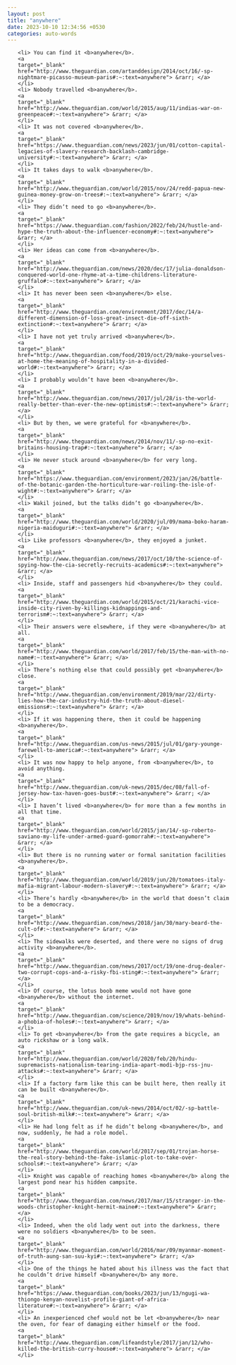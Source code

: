 ```yaml
---
layout: post
title: "anywhere"
date: 2023-10-10 12:34:56 +0530
categories: auto-words
---
```

<ol>

    <li> You can find it <b>anywhere</b>.
    <a 
    target="_blank" 
    href="http://www.theguardian.com/artanddesign/2014/oct/16/-sp-nightmare-picasso-museum-paris#:~:text=anywhere"> &rarr; </a>
    </li>
    <li> Nobody travelled <b>anywhere</b>.
    <a 
    target="_blank" 
    href="http://www.theguardian.com/world/2015/aug/11/indias-war-on-greenpeace#:~:text=anywhere"> &rarr; </a>
    </li>
    <li> It was not covered <b>anywhere</b>.
    <a 
    target="_blank" 
    href="https://www.theguardian.com/news/2023/jun/01/cotton-capital-legacies-of-slavery-research-backlash-cambridge-university#:~:text=anywhere"> &rarr; </a>
    </li>
    <li> It takes days to walk <b>anywhere</b>.
    <a 
    target="_blank" 
    href="http://www.theguardian.com/world/2015/nov/24/redd-papua-new-guinea-money-grow-on-trees#:~:text=anywhere"> &rarr; </a>
    </li>
    <li> They didn’t need to go <b>anywhere</b>.
    <a 
    target="_blank" 
    href="https://www.theguardian.com/fashion/2022/feb/24/hustle-and-hype-the-truth-about-the-influencer-economy#:~:text=anywhere"> &rarr; </a>
    </li>
    <li> Her ideas can come from <b>anywhere</b>.
    <a 
    target="_blank" 
    href="http://www.theguardian.com/news/2020/dec/17/julia-donaldson-conquered-world-one-rhyme-at-a-time-childrens-literature-gruffalo#:~:text=anywhere"> &rarr; </a>
    </li>
    <li> It has never been seen <b>anywhere</b> else.
    <a 
    target="_blank" 
    href="http://www.theguardian.com/environment/2017/dec/14/a-different-dimension-of-loss-great-insect-die-off-sixth-extinction#:~:text=anywhere"> &rarr; </a>
    </li>
    <li> I have not yet truly arrived <b>anywhere</b>.
    <a 
    target="_blank" 
    href="http://www.theguardian.com/food/2019/oct/29/make-yourselves-at-home-the-meaning-of-hospitality-in-a-divided-world#:~:text=anywhere"> &rarr; </a>
    </li>
    <li> I probably wouldn’t have been <b>anywhere</b>.
    <a 
    target="_blank" 
    href="http://www.theguardian.com/news/2017/jul/28/is-the-world-really-better-than-ever-the-new-optimists#:~:text=anywhere"> &rarr; </a>
    </li>
    <li> But by then, we were grateful for <b>anywhere</b>.
    <a 
    target="_blank" 
    href="http://www.theguardian.com/news/2014/nov/11/-sp-no-exit-britains-housing-trap#:~:text=anywhere"> &rarr; </a>
    </li>
    <li> He never stuck around <b>anywhere</b> for very long.
    <a 
    target="_blank" 
    href="https://www.theguardian.com/environment/2023/jan/26/battle-of-the-botanic-garden-the-horticulture-war-roiling-the-isle-of-wight#:~:text=anywhere"> &rarr; </a>
    </li>
    <li> Wakil joined, but the talks didn’t go <b>anywhere</b>.
    <a 
    target="_blank" 
    href="http://www.theguardian.com/world/2020/jul/09/mama-boko-haram-nigeria-maiduguri#:~:text=anywhere"> &rarr; </a>
    </li>
    <li> Like professors <b>anywhere</b>, they enjoyed a junket.
    <a 
    target="_blank" 
    href="http://www.theguardian.com/news/2017/oct/10/the-science-of-spying-how-the-cia-secretly-recruits-academics#:~:text=anywhere"> &rarr; </a>
    </li>
    <li> Inside, staff and passengers hid <b>anywhere</b> they could.
    <a 
    target="_blank" 
    href="http://www.theguardian.com/world/2015/oct/21/karachi-vice-inside-city-riven-by-killings-kidnappings-and-terrorism#:~:text=anywhere"> &rarr; </a>
    </li>
    <li> Their answers were elsewhere, if they were <b>anywhere</b> at all.
    <a 
    target="_blank" 
    href="http://www.theguardian.com/world/2017/feb/15/the-man-with-no-name#:~:text=anywhere"> &rarr; </a>
    </li>
    <li> There’s nothing else that could possibly get <b>anywhere</b> close.
    <a 
    target="_blank" 
    href="http://www.theguardian.com/environment/2019/mar/22/dirty-lies-how-the-car-industry-hid-the-truth-about-diesel-emissions#:~:text=anywhere"> &rarr; </a>
    </li>
    <li> If it was happening there, then it could be happening <b>anywhere</b>.
    <a 
    target="_blank" 
    href="http://www.theguardian.com/us-news/2015/jul/01/gary-younge-farewell-to-america#:~:text=anywhere"> &rarr; </a>
    </li>
    <li> It was now happy to help anyone, from <b>anywhere</b>, to avoid anything.
    <a 
    target="_blank" 
    href="http://www.theguardian.com/uk-news/2015/dec/08/fall-of-jersey-how-tax-haven-goes-bust#:~:text=anywhere"> &rarr; </a>
    </li>
    <li> I haven’t lived <b>anywhere</b> for more than a few months in all that time.
    <a 
    target="_blank" 
    href="http://www.theguardian.com/world/2015/jan/14/-sp-roberto-saviano-my-life-under-armed-guard-gomorrah#:~:text=anywhere"> &rarr; </a>
    </li>
    <li> But there is no running water or formal sanitation facilities <b>anywhere</b>.
    <a 
    target="_blank" 
    href="http://www.theguardian.com/world/2019/jun/20/tomatoes-italy-mafia-migrant-labour-modern-slavery#:~:text=anywhere"> &rarr; </a>
    </li>
    <li> There’s hardly <b>anywhere</b> in the world that doesn’t claim to be a democracy.
    <a 
    target="_blank" 
    href="http://www.theguardian.com/news/2018/jan/30/mary-beard-the-cult-of#:~:text=anywhere"> &rarr; </a>
    </li>
    <li> The sidewalks were deserted, and there were no signs of drug activity <b>anywhere</b>.
    <a 
    target="_blank" 
    href="http://www.theguardian.com/news/2017/oct/19/one-drug-dealer-two-corrupt-cops-and-a-risky-fbi-sting#:~:text=anywhere"> &rarr; </a>
    </li>
    <li> Of course, the lotus boob meme would not have gone <b>anywhere</b> without the internet.
    <a 
    target="_blank" 
    href="http://www.theguardian.com/science/2019/nov/19/whats-behind-a-phobia-of-holes#:~:text=anywhere"> &rarr; </a>
    </li>
    <li> To get <b>anywhere</b> from the gate requires a bicycle, an auto rickshaw or a long walk.
    <a 
    target="_blank" 
    href="http://www.theguardian.com/world/2020/feb/20/hindu-supremacists-nationalism-tearing-india-apart-modi-bjp-rss-jnu-attacks#:~:text=anywhere"> &rarr; </a>
    </li>
    <li> If a factory farm like this can be built here, then really it can be built <b>anywhere</b>.
    <a 
    target="_blank" 
    href="http://www.theguardian.com/uk-news/2014/oct/02/-sp-battle-soul-british-milk#:~:text=anywhere"> &rarr; </a>
    </li>
    <li> He had long felt as if he didn’t belong <b>anywhere</b>, and now, suddenly, he had a role model.
    <a 
    target="_blank" 
    href="http://www.theguardian.com/world/2017/sep/01/trojan-horse-the-real-story-behind-the-fake-islamic-plot-to-take-over-schools#:~:text=anywhere"> &rarr; </a>
    </li>
    <li> Knight was capable of reaching homes <b>anywhere</b> along the largest pond near his hidden campsite.
    <a 
    target="_blank" 
    href="http://www.theguardian.com/news/2017/mar/15/stranger-in-the-woods-christopher-knight-hermit-maine#:~:text=anywhere"> &rarr; </a>
    </li>
    <li> Indeed, when the old lady went out into the darkness, there were no soldiers <b>anywhere</b> to be seen.
    <a 
    target="_blank" 
    href="http://www.theguardian.com/world/2016/mar/09/myanmar-moment-of-truth-aung-san-suu-kyi#:~:text=anywhere"> &rarr; </a>
    </li>
    <li> One of the things he hated about his illness was the fact that he couldn’t drive himself <b>anywhere</b> any more.
    <a 
    target="_blank" 
    href="https://www.theguardian.com/books/2023/jun/13/ngugi-wa-thiongo-kenyan-novelist-profile-giant-of-africa-literature#:~:text=anywhere"> &rarr; </a>
    </li>
    <li> An inexperienced chef would not be let <b>anywhere</b> near the oven, for fear of damaging either himself or the food.
    <a 
    target="_blank" 
    href="http://www.theguardian.com/lifeandstyle/2017/jan/12/who-killed-the-british-curry-house#:~:text=anywhere"> &rarr; </a>
    </li>